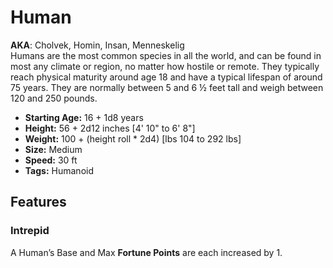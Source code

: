 # Human
**AKA**: Cholvek, Homin, Insan, Menneskelig<br/>
Humans are the most common species in all the world, and can be found in most any climate or region, no matter how hostile or remote.  They typically reach physical maturity around age 18 and have a typical lifespan of around 75 years.  They are normally between 5 and 6 ½ feet tall and weigh between 120 and 250 pounds.
- **Starting Age:** 16 + 1d8 years
- **Height:** 56 + 2d12 inches [4' 10" to 6' 8"]
- **Weight:** 100 + (height roll * 2d4) [lbs 104 to 292 lbs]
- **Size:** Medium
- **Speed:** 30 ft
- **Tags:** Humanoid

## Features
### Intrepid
A Human’s Base and Max **Fortune Points** are each increased by 1.
